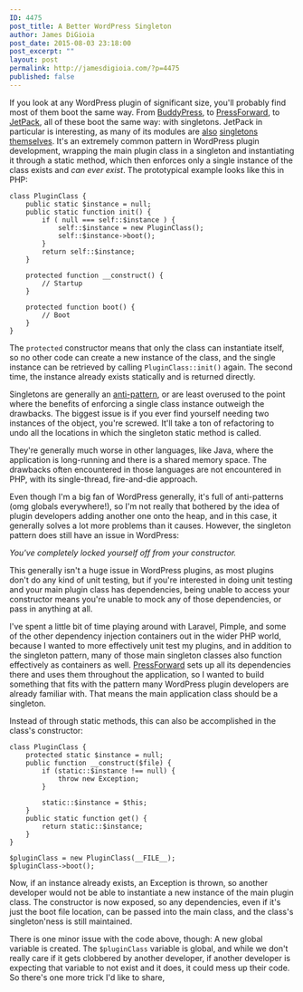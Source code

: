 ```yaml
---
ID: 4475
post_title: A Better WordPress Singleton
author: James DiGioia
post_date: 2015-08-03 23:18:00
post_excerpt: ""
layout: post
permalink: http://jamesdigioia.com/?p=4475
published: false
---
```

If you look at any WordPress plugin of significant size, you'll probably find most of them boot the same way. From [BuddyPress][1], to [PressForward][2], to [JetPack][3], all of these boot the same way: with singletons. JetPack in particular is interesting, as many of its modules are [also][4] [singletons][5] [themselves][6]. It's an extremely common pattern in WordPress plugin development, wrapping the main plugin class in a singleton and instantiating it through a static method, which then enforces only a single instance of the class exists and *can ever exist*. The prototypical example looks like this in PHP:

    class PluginClass {
        public static $instance = null;
        public static function init() {
            if ( null === self::$instance ) {
                self::$instance = new PluginClass();
                self::$instance->boot();
            }
            return self::$instance;
        }
    
        protected function __construct() {
            // Startup
        }
    
        protected function boot() {
            // Boot
        }
    }
    

The `protected` constructor means that only the class can instantiate itself, so no other code can create a new instance of the class, and the single instance can be retrieved by calling `PluginClass::init()` again. The second time, the instance already exists statically and is returned directly.

Singletons are generally an [anti-pattern][7], or are least overused to the point where the benefits of enforcing a single class instance outweigh the drawbacks. The biggest issue is if you ever find yourself needing two instances of the object, you're screwed. It'll take a ton of refactoring to undo all the locations in which the singleton static method is called.

They're generally much worse in other languages, like Java, where the application is long-running and there is a shared memory space. The drawbacks often encountered in those languages are not encountered in PHP, with its single-thread, fire-and-die approach.

Even though I'm a big fan of WordPress generally, it's full of anti-patterns (omg globals everywhere!), so I'm not really that bothered by the idea of plugin developers adding another one onto the heap, and in this case, it generally solves a lot more problems than it causes. However, the singleton pattern does still have an issue in WordPress:

*You've completely locked yourself off from your constructor.*

This generally isn't a huge issue in WordPress plugins, as most plugins don't do any kind of unit testing, but if you're interested in doing unit testing and your main plugin class has dependencies, being unable to access your constructor means you're unable to mock any of those dependencies, or pass in anything at all.

I've spent a little bit of time playing around with Laravel, Pimple, and some of the other dependency injection containers out in the wider PHP world, because I wanted to more effectively unit test my plugins, and in addition to the singleton pattern, many of those main singleton classes also function effectively as containers as well. [PressForward][8] sets up all its dependencies there and uses them throughout the application, so I wanted to build something that fits with the pattern many WordPress plugin developers are already familiar with. That means the main application class should be a singleton.

Instead of through static methods, this can also be accomplished in the class's constructor:

    class PluginClass {
        protected static $instance = null;
        public function __construct($file) {
            if (static::$instance !== null) {
                throw new Exception;
            }
    
            static::$instance = $this;
        }
        public static function get() {
            return static::$instance;
        }
    }
    
    $pluginClass = new PluginClass(__FILE__);
    $pluginClass->boot();
    

Now, if an instance already exists, an Exception is thrown, so another developer would not be able to instantiate a new instance of the main plugin class. The constructor is now exposed, so any dependencies, even if it's just the boot file location, can be passed into the main class, and the class's singleton'ness is still maintained.

There is one minor issue with the code above, though: A new global variable is created. The `$pluginClass` variable is global, and while we don't really care if it gets clobbered by another developer, if another developer is expecting that variable to not exist and it does, it could mess up their code. So there's one more trick I'd like to share,

 [1]: https://github.com/buddypress/BuddyPress/blob/master/src/bp-loader.php#L134-L153
 [2]: https://github.com/PressForward/pressforward/blob/master/pressforward.php#L54-L62
 [3]: https://github.com/Automattic/jetpack/blob/master/class.jetpack.php#L291-L307
 [4]: https://github.com/Automattic/jetpack/blob/master/modules/markdown/easy-markdown.php#L54-L58
 [5]: https://github.com/Automattic/jetpack/blob/master/class.jetpack-admin.php#L17-L22
 [6]: https://github.com/Automattic/jetpack/blob/master/modules/custom-post-types/portfolios.php#L21-L29
 [7]: http://stackoverflow.com/questions/12755539/why-is-singleton-considered-an-anti-pattern
 [8]: https://github.com/PressForward/pressforward/blob/master/pressforward.php#L77-L91